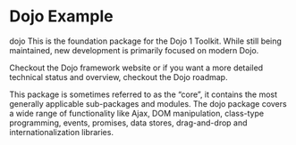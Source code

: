 # Dojo Example

dojo
This is the foundation package for the Dojo 1 Toolkit. While still being maintained, new development is primarily focused on modern Dojo.

Checkout the Dojo framework website or if you want a more detailed technical status and overview, checkout the Dojo roadmap.

This package is sometimes referred to as the “core”, it contains the most generally applicable sub-packages and modules. The dojo package covers a wide range of functionality like Ajax, DOM manipulation, class-type programming, events, promises, data stores, drag-and-drop and internationalization libraries.